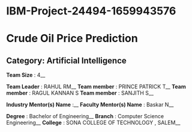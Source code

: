 # IBM-Project-24494-1659943576
# Crude Oil Price Prediction
## Category: Artificial Intelligence

**Team Size** : 4__

**Team Leader** : RAHUL RM__ 
**Team member** : PRINCE PATRICK T__
**Team member** : RAGUL KANNAN S 
**Team member** : SANJITH S__

**Industry Mentor(s) Name** :__ 
**Faculty Mentor(s) Name** : Baskar N__

**Degree** : Bachelor of Engineering__
**Branch** : Computer Science Engineering__
**College** : SONA COLLEGE OF TECHNOLOGY , SALEM__

